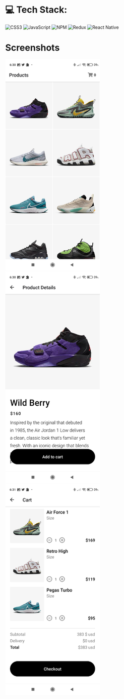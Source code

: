 # 💻 Tech Stack:
![CSS3](https://img.shields.io/badge/css3-%231572B6.svg?style=for-the-badge&logo=css3&logoColor=white) ![JavaScript](https://img.shields.io/badge/javascript-%23323330.svg?style=for-the-badge&logo=javascript&logoColor=%23F7DF1E)  ![NPM](https://img.shields.io/badge/NPM-%23000000.svg?style=for-the-badge&logo=npm&logoColor=white)  ![Redux](https://img.shields.io/badge/redux-%23593d88.svg?style=for-the-badge&logo=redux&logoColor=white) 
![React Native](https://img.shields.io/badge/react_native-%2320232a.svg?style=for-the-badge&logo=react&logoColor=%2361DAFB)

# Screenshots
 
  <img src="images/Screenshot_2023-04-07-06-30-33-018_com.zangets404.NikeApp.jpg" alt="Image" style="width: 300px;">

<img src="images/Screenshot_2023-04-07-06-30-46-193_com.zangets404.NikeApp.jpg" alt="Image" style="width: 300px;">

<img src="images/Screenshot_2023-04-07-06-31-02-671_com.zangets404.NikeApp.jpg" alt="Image" style="width: 300px;">






